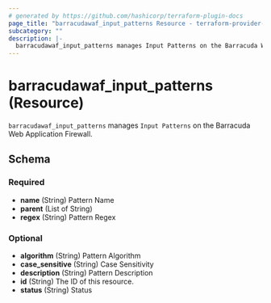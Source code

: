 ```yaml
---
# generated by https://github.com/hashicorp/terraform-plugin-docs
page_title: "barracudawaf_input_patterns Resource - terraform-provider-barracudawaf"
subcategory: ""
description: |-
  barracudawaf_input_patterns manages Input Patterns on the Barracuda Web Application Firewall.
---
```


# barracudawaf_input_patterns (Resource)

`barracudawaf_input_patterns` manages `Input Patterns` on the Barracuda Web Application Firewall.



<!-- schema generated by tfplugindocs -->
## Schema

### Required

- **name** (String) Pattern Name
- **parent** (List of String)
- **regex** (String) Pattern Regex

### Optional

- **algorithm** (String) Pattern Algorithm
- **case_sensitive** (String) Case Sensitivity
- **description** (String) Pattern Description
- **id** (String) The ID of this resource.
- **status** (String) Status


